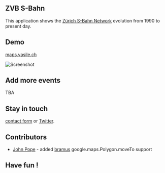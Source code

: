 ## ZVB S-Bahn
This application shows the [Zürich S-Bahn Network](http://www.zvv.ch/en/routes-and-zones/zvv-network-plan.html) evolution from 1990 to present day. 

## Demo
[maps.vasile.ch](maps.vasile.ch/zvv-sbahn/)

![Screenshot](https://api.monosnap.com/image/download?id=6YsUkm2Mt0RNIpcwd8FzgknvL5YKtS)

## Add more events

TBA

## Stay in touch

[contact form](https://docs.google.com/forms/d/1ZWCqfF8OvRBlMPHMc5FbL6T3zYhQ-p18B8IIwMt1sRs/) or [Twitter](twitter.com/vasile23).

## Contributors

* [John Pope](https://github.com/llamapope) - added [bramus](https://github.com/bramus/google-maps-polygon-moveto) google.maps.Polygon.moveTo support

## Have fun !